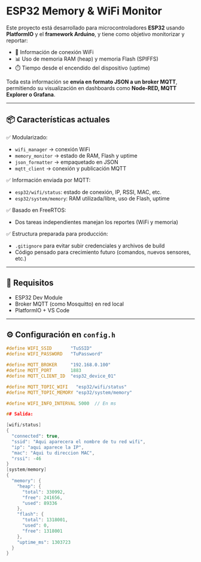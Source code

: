 # ESP32 Memory & WiFi Monitor

Este proyecto está desarrollado para microcontroladores **ESP32** usando **PlatformIO** y el **framework Arduino**, y tiene como objetivo monitorizar y reportar:

- 📶 Información de conexión WiFi
- 📊 Uso de memoria RAM (heap) y memoria Flash (SPIFFS)
- ⏱️ Tiempo desde el encendido del dispositivo (uptime)

Toda esta información se **envía en formato JSON a un broker MQTT**, permitiendo su visualización en dashboards como **Node-RED, MQTT Explorer o Grafana**.

---

## 📦 Características actuales

✅ Modularizado:
- `wifi_manager` → conexión WiFi
- `memory_monitor` → estado de RAM, Flash y uptime
- `json_formatter` → empaquetado en JSON
- `mqtt_client` → conexión y publicación MQTT

✅ Información enviada por MQTT:
- `esp32/wifi/status`: estado de conexión, IP, RSSI, MAC, etc.
- `esp32/system/memory`: RAM utilizada/libre, uso de Flash, uptime

✅ Basado en FreeRTOS:
- Dos tareas independientes manejan los reportes (WiFi y memoria)

✅ Estructura preparada para producción:
- `.gitignore` para evitar subir credenciales y archivos de build
- Código pensado para crecimiento futuro (comandos, nuevos sensores, etc.)

---

## 🧠 Requisitos

- ESP32 Dev Module
- Broker MQTT (como Mosquitto) en red local
- PlatformIO + VS Code

---

## ⚙️ Configuración en `config.h`

```cpp
#define WIFI_SSID       "TuSSID"
#define WIFI_PASSWORD   "TuPassword"

#define MQTT_BROKER     "192.168.0.100"
#define MQTT_PORT       1883
#define MQTT_CLIENT_ID  "esp32_device_01"

#define MQTT_TOPIC_WIFI   "esp32/wifi/status"
#define MQTT_TOPIC_MEMORY "esp32/system/memory"

#define WIFI_INFO_INTERVAL 5000  // En ms

## Salida:

[wifi/status]
{
  "connected": true,
  "ssid": "Aqui aparecera el nombre de tu red wifi",
  "ip": "aqui aparece la IP",
  "mac": "Aqui tu direccion MAC",
  "rssi": -46
}
[system/memory]
{
  "memory": {
    "heap": {
      "total": 330992,
      "free": 241656,
      "used": 89336
    },
    "flash": {
      "total": 1318001,
      "used": 0,
      "free": 1318001
    },
    "uptime_ms": 1303723
  }
}
